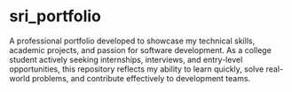 # sri_portfolio
 A professional portfolio developed to showcase my technical skills, academic projects, and passion for software development. As a college student actively seeking internships, interviews, and entry-level opportunities, this repository reflects my ability to learn quickly, solve real-world problems, and contribute effectively to development teams.
